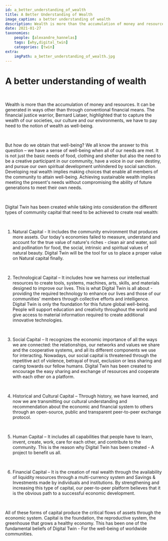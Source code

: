 ```yaml
---
id: a_better_understanding_of_wealth
title: A Better Understanding of Wealth
image_caption: a better understanding of wealth
description: Wealth is more than the accumulation of money and resources.
date: 2021-01-27
taxonomies:
    people: [alexandre_hannelas]
    tags: [why,digital_twin]
    categories: [twin]
extra:
    imgPath: a_better_understanding_of_wealth.jpg
---
```


# A better understanding of wealth 

<br>

Wealth is more than the accumulation of money and resources. It can be generated in ways other than through conventional financial means. The financial justice warrior, Bernard Liataer, highlighted that to capture the wealth of our societies, our culture and our environments, we have to pay heed to the notion of wealth as well-being.

<br>

But how do we obtain that well-being? We all know the answer to this question – we have a sense of well-being when all of our needs are met. It is not just the basic needs of food, clothing and shelter but also the need to be a creative participant in our community, have a voice in our own destiny, and pursue our own spiritual development unhindered by social sanction. Developing real wealth implies making choices that enable all members of the community to attain well-being. Achieving sustainable wealth implies meeting the present's needs without compromising the ability of future generations to meet their own needs.

<br>

Digital Twin has been created while taking into consideration the different types of community capital that need to be achieved to create real wealth: 

<br>

1. Natural Capital - It includes the community environment that produces more assets. Our today's economies failed to measure, understand and account for the true value of nature's riches - clean air and water, soil and pollination for food, the social, intrinsic and spiritual values of natural beauty. Digital Twin will be the tool for us to place a proper value on Natural capital finally. 

<br>

2. Technological Capital – It includes how we harness our intellectual resources to create tools, systems, machines, arts, skills, and materials designed to improve our lives. This is what Digital Twin is all about - providing the required technology to enhance our lives and those of our communities' members through collective efforts and intelligence. Digital Twin is only the foundation for this future global well-being. People will support education and creativity throughout the world and give access to material information required to create additional innovative technologies.

<br>

3. Social Capital – It recognizes the economic importance of all the ways we are connected: the relationships, our networks and values we share and the cooperative systems, and all its different components we use for interacting. Nowadays, our social capital is threatened through the repetitive act of violence, betrayal of trust, exclusion or less sharing and caring towards our fellow humans. Digital Twin has been created to encourage the easy sharing and exchange of resources and cooperate with each other on a platform.

<br>

4. Historical and Cultural Capital – Through history, we have learned, and now we are transmitting our cultural understanding and recommendation about the economic and financial system to others through an open-source, public and transparent peer-to-peer exchange protocol.

<br>

5. Human Capital – It includes all capabilities that people have to learn, invent, create, work, care for each other, and contribute to the community. This is the reason why Digital Twin has been created - A project to benefit us all.
<br>

6. Financial Capital – It is the creation of real wealth through the availability of liquidity resources through a multi-currency system and Savings & Investments made by individuals and institutions. By strengthening and increasing this type of capital, our peer-to-peer platform believes that it is the obvious path to a successful economic development.

<br>

All of these forms of capital produce the critical flows of assets through the economic system. Capital is the foundation, the reproductive system, the greenhouse that grows a healthy economy. This has been one of the fundamental beliefs of Digital Twin - For the well-being of worldwide communities. 


